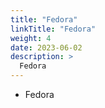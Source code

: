 ```yaml
---
title: "Fedora"
linkTitle: "Fedora"
weight: 4
date: 2023-06-02
description: >
  Fedora
---
```


* Fedora
